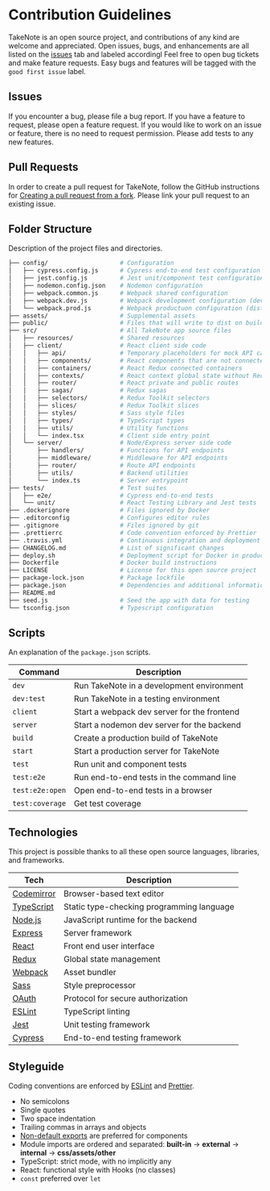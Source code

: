 # Contribution Guidelines

TakeNote is an open source project, and contributions of any kind are welcome and appreciated. Open issues, bugs, and enhancements are all listed on the [issues](https://github.com/taniarascia/takenote/issues) tab and labeled accordingl Feel free to open bug tickets and make feature requests. Easy bugs and features will be tagged with the `good first issue` label.

## Issues

If you encounter a bug, please file a bug report. If you have a feature to request, please open a feature request. If you would like to work on an issue or feature, there is no need to request permission. Please add tests to any new features.

## Pull Requests

In order to create a pull request for TakeNote, follow the GitHub instructions for [Creating a pull request from a fork](https://help.github.com/en/github/collaborating-with-issues-and-pull-requests/creating-a-pull-request-from-a-fork). Please link your pull request to an existing issue.

## Folder Structure

Description of the project files and directories.

```bash
├── config/                    # Configuration
│   ├── cypress.config.js      # Cypress end-to-end test configuration
│   ├── jest.config.js         # Jest unit/component test configuration
│   ├── nodemon.config.json    # Nodemon configuration
│   ├── webpack.common.js      # Webpack shared configuration
│   ├── webpack.dev.js         # Webpack development configuration (dev server)
│   └── webpack.prod.js        # Webpack productuon configuration (dist output)
├── assets/                    # Supplemental assets
├── public/                    # Files that will write to dist on build
├── src/                       # All TakeNote app source files
│   ├── resources/             # Shared resources
│   ├── client/                # React client side code
│   │   ├── api/               # Temporary placeholders for mock API calls
│   │   ├── components/        # React components that are not connected to Redux
│   │   ├── containers/        # React Redux connected containers
│   │   ├── contexts/          # React context global state without Redux
│   │   ├── router/            # React private and public routes
│   │   ├── sagas/             # Redux sagas
│   │   ├── selectors/         # Redux Toolkit selectors
│   │   ├── slices/            # Redux Toolkit slices
│   │   ├── styles/            # Sass style files
│   │   ├── types/             # TypeScript types
│   │   ├── utils/             # Utility functions
│   │   └── index.tsx          # Client side entry point
│   └── server/                # Node/Express server side code
│       ├── handlers/          # Functions for API endpoints
│       ├── middleware/        # Middleware for API endpoints
│       ├── router/            # Route API endpoints
│       ├── utils/             # Backend utilities
│       └── index.ts           # Server entrypoint
├── tests/                     # Test suites
│   ├── e2e/                   # Cypress end-to-end tests
│   └── unit/                  # React Testing Library and Jest tests
├── .dockerignore              # Files ignored by Docker
├── .editorconfig              # Configures editor rules
├── .gitignore                 # Files ignored by git
├── .prettierrc                # Code convention enforced by Prettier
├── .travis.yml                # Continuous integration and deployment config
├── CHANGELOG.md               # List of significant changes
├── deploy.sh                  # Deployment script for Docker in production
├── Dockerfile                 # Docker build instructions
├── LICENSE                    # License for this open source project
├── package-lock.json          # Package lockfile
├── package.json               # Dependencies and additional information
├── README.md
├── seed.js                    # Seed the app with data for testing
└── tsconfig.json              # Typescript configuration
```

## Scripts

An explanation of the `package.json` scripts.

| Command         | Description                                 |
| --------------- | ------------------------------------------- |
| `dev`           | Run TakeNote in a development environment   |
| `dev:test`      | Run TakeNote in a testing environment       |
| `client`        | Start a webpack dev server for the frontend |
| `server`        | Start a nodemon dev server for the backend  |
| `build`         | Create a production build of TakeNote       |
| `start`         | Start a production server for TakeNote      |
| `test`          | Run unit and component tests                |
| `test:e2e`      | Run end-to-end tests in the command line    |
| `test:e2e:open` | Open end-to-end tests in a browser          |
| `test:coverage` | Get test coverage                           |

## Technologies

This project is possible thanks to all these open source languages, libraries, and frameworks.

| Tech                                          | Description                               |
| --------------------------------------------- | ----------------------------------------- |
| [Codemirror](https://codemirror.net/)         | Browser-based text editor                 |
| [TypeScript](https://www.typescriptlang.org/) | Static type-checking programming language |
| [Node.js](https://nodejs.org/en/)             | JavaScript runtime for the backend        |
| [Express](https://expressjs.com/)             | Server framework                          |
| [React](https://reactjs.org/)                 | Front end user interface                  |
| [Redux](https://redux.js.org/)                | Global state management                   |
| [Webpack](https://webpack.js.org/)            | Asset bundler                             |
| [Sass](https://sass-lang.com/)                | Style preprocessor                        |
| [OAuth](https://oauth.net/)                   | Protocol for secure authorization         |
| [ESLint](https://eslint.org/)                 | TypeScript linting                        |
| [Jest](https://jestjs.io/)                    | Unit testing framework                    |
| [Cypress](https://www.cypress.io/)            | End-to-end testing framework              |

## Styleguide

Coding conventions are enforced by [ESLint](.eslintrc.js) and [Prettier](.prettierrc).

- No semicolons
- Single quotes
- Two space indentation
- Trailing commas in arrays and objects
- [Non-default exports](https://humanwhocodes.com/blog/2019/01/stop-using-default-exports-javascript-module/) are preferred for components
- Module imports are ordered and separated: **built-in** -> **external** -> **internal** -> **css/assets/other**
- TypeScript: strict mode, with no implicitly any
- React: functional style with Hooks (no classes)
- `const` preferred over `let`
